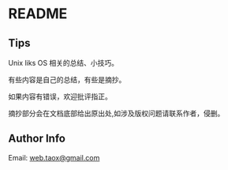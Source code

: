 # README

## Tips

Unix liks OS 相关的总结、小技巧。

有些内容是自己的总结，有些是摘抄。

如果内容有错误，欢迎批评指正。

摘抄部分会在文档底部给出原出处,如涉及版权问题请联系作者，侵删。

## Author Info

Email: web.taox@gmail.com
